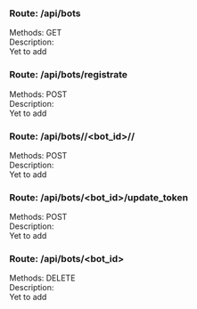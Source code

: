 ### Route: /api/bots
Methods: GET  
Description:  
Yet to add  


### Route: /api/bots/registrate
Methods: POST  
Description:  
Yet to add  


### Route: /api/bots//<bot_id>//<nick>
Methods: POST  
Description:  
Yet to add  


### Route: /api/bots/<bot_id>/update_token
Methods: POST  
Description:  
Yet to add  


### Route: /api/bots/<bot_id>
Methods: DELETE  
Description:  
Yet to add  


